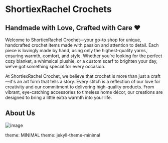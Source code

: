 # ShortiexRachel Crochets 
## Handmade with Love, Crafted with Care ❤️

Welcome to ShortiexRachel Crochet—your go-to shop for unique, handcrafted crochet items made with passion and attention to detail. Each piece is lovingly made by hand, using only the highest-quality yarns, ensuring warmth, comfort, and style. Whether you’re looking for the perfect cozy blanket, a whimsical plushie, or a custom scarf to brighten your day, we’ve got something special for every occasion.

At ShortiexRachel Crochet, we believe that crochet is more than just a craft—it's an art form that tells a story. Every stitch is a reflection of our love for creativity and our commitment to delivering high-quality products. From vibrant, eye-catching accessories to timeless home décor, our creations are designed to bring a little extra warmth into your life. 

## About Us
![image](https://github.com/user-attachments/assets/514c4d73-4b84-4dbe-aa93-c3439def8e94)

theme: MINIMAL
theme: jekyll-theme-minimal
